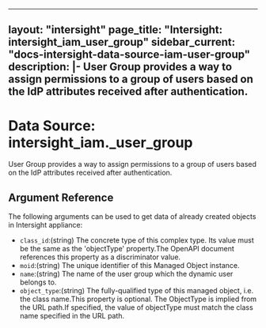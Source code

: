 
---
layout: "intersight"
page_title: "Intersight: intersight_iam_user_group"
sidebar_current: "docs-intersight-data-source-iam-user-group"
description: |-
User Group provides a way to assign permissions to a group of users based on the IdP attributes received after authentication.
---

# Data Source: intersight_iam._user_group
User Group provides a way to assign permissions to a group of users based on the IdP attributes received after authentication.
## Argument Reference
The following arguments can be used to get data of already created objects in Intersight appliance:
* `class_id`:(string) The concrete type of this complex type. Its value must be the same as the 'objectType' property.The OpenAPI document references this property as a discriminator value. 
* `moid`:(string) The unique identifier of this Managed Object instance. 
* `name`:(string) The name of the user group which the dynamic user belongs to. 
* `object_type`:(string) The fully-qualified type of this managed object, i.e. the class name.This property is optional. The ObjectType is implied from the URL path.If specified, the value of objectType must match the class name specified in the URL path. 
